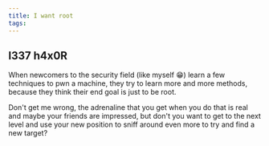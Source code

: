 ```yaml
---
title: I want root
tags:
---
```



## l337 h4x0R

When newcomers to the security field (like myself :grin:) learn a few techniques to pwn a machine, they try to learn more and more methods, because they think their end goal is just to be root. 

Don't get me wrong, the adrenaline that you get when you do that is real and maybe your friends are impressed, but don't you want to get to the next level and use your new position to sniff around even more to try and find a new target? 